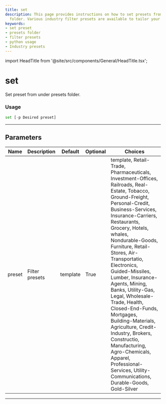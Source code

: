 ```yaml
---
title: set
description: This page provides instructions on how to set presets from the presets
  folder. Various industry filter presets are available to tailor your usage.
keywords:
- set preset
- presets folder
- filter presets
- python usage
- Industry presets
---
```


import HeadTitle from '@site/src/components/General/HeadTitle.tsx';

<HeadTitle title="set - Ins - Stocks - Reference | OpenBB Terminal Docs" />

# set

Set preset from under presets folder.

### Usage

```python
set [-p Desired preset]
```

---

## Parameters

| Name | Description | Default | Optional | Choices |
| ---- | ----------- | ------- | -------- | ------- |
| preset | Filter presets | template | True | template, Retail-Trade, Pharmaceuticals, Investment-Offices, Railroads, Real-Estate, Tobacco, Ground-Freight, Personal-Credit, Business-Services, Insurance-Carriers, Restaurants, Grocery, Hotels, whales, Nondurable-Goods, Furniture, Retail-Stores, Air-Transportatio, Electronics, Guided-Missiles, Lumber, Insurance-Agents, Mining, Banks, Utility-Gas, Legal, Wholesale-Trade, Health, Closed-End-Funds, Mortgages, Building-Materials, Agriculture, Credit-Industry, Brokers, Constructio, Manufacturing, Agro-Chemicals, Apparel, Professional-Services, Utility-Communications, Durable-Goods, Gold-Silver |

---

